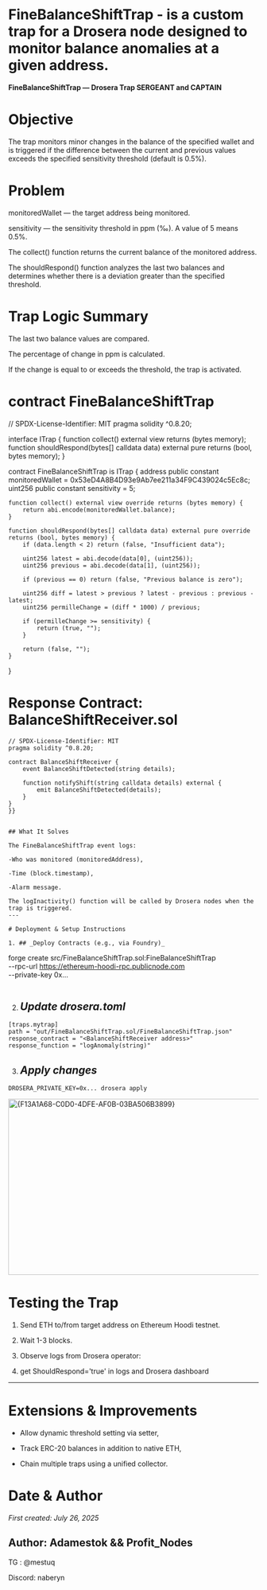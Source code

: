 # FineBalanceShiftTrap - is a custom trap for a Drosera node designed to monitor balance anomalies at a given address.


**FineBalanceShiftTrap — Drosera Trap SERGEANT and CAPTAIN** 

# Objective

The trap monitors minor changes in the balance of the specified wallet and is triggered if the difference between the current and previous values exceeds the specified sensitivity threshold (default is 0.5%).
# Problem

monitoredWallet — the target address being monitored.

sensitivity — the sensitivity threshold in ppm (‰). A value of 5 means 0.5%.

The collect() function returns the current balance of the monitored address.

The shouldRespond() function analyzes the last two balances and determines whether there is a deviation greater than the specified threshold.
# Trap Logic Summary

The last two balance values are compared.

The percentage of change in ppm is calculated.

If the change is equal to or exceeds the threshold, the trap is activated.


# contract FineBalanceShiftTrap
// SPDX-License-Identifier: MIT
pragma solidity ^0.8.20;

interface ITrap {
    function collect() external view returns (bytes memory);
    function shouldRespond(bytes[] calldata data) external pure returns (bool, bytes memory);
}

contract FineBalanceShiftTrap is ITrap {
    address public constant monitoredWallet = 0x53eD4A8B4D93e9Ab7ee211a34F9C439024c5Ec8c;
    uint256 public constant sensitivity = 5;

    function collect() external view override returns (bytes memory) {
        return abi.encode(monitoredWallet.balance);
    }

    function shouldRespond(bytes[] calldata data) external pure override returns (bool, bytes memory) {
        if (data.length < 2) return (false, "Insufficient data");

        uint256 latest = abi.decode(data[0], (uint256));
        uint256 previous = abi.decode(data[1], (uint256));

        if (previous == 0) return (false, "Previous balance is zero");

        uint256 diff = latest > previous ? latest - previous : previous - latest;
        uint256 permilleChange = (diff * 1000) / previous;

        if (permilleChange >= sensitivity) {
            return (true, "");
        }

        return (false, "");
    }
}


# Response Contract: BalanceShiftReceiver.sol
```
// SPDX-License-Identifier: MIT
pragma solidity ^0.8.20;

contract BalanceShiftReceiver {
    event BalanceShiftDetected(string details);

    function notifyShift(string calldata details) external {
        emit BalanceShiftDetected(details);
    }
}
}}


## What It Solves 

The FineBalanceShiftTrap event logs:

-Who was monitored (monitoredAddress),

-Time (block.timestamp),

-Alarm message.

The logInactivity() function will be called by Drosera nodes when the trap is triggered.
---

# Deployment & Setup Instructions 

1. ## _Deploy Contracts (e.g., via Foundry)_ 
```
forge create src/FineBalanceShiftTrap.sol:FineBalanceShiftTrap \
  --rpc-url https://ethereum-hoodi-rpc.publicnode.com \
  --private-key 0x...
```
```
2. ## _Update drosera.toml_ 
```
[traps.mytrap]
path = "out/FineBalanceShiftTrap.sol/FineBalanceShiftTrap.json"
response_contract = "<BalanceShiftReceiver address>"
response_function = "logAnomaly(string)"
```
3. ## _Apply changes_ 
```
DROSERA_PRIVATE_KEY=0x... drosera apply
```

<img width="547" height="354" alt="{F13A1A68-C0D0-4DFE-AF0B-03BA506B3899}" src="https://github.com/user-attachments/assets/e4ad73d9-5d32-4b65-9803-41c9872d3e4c" />


# Testing the Trap 

1. Send ETH to/from target address on Ethereum Hoodi testnet.

2. Wait 1-3 blocks.

3. Observe logs from Drosera operator:

4. get ShouldRespond='true' in logs and Drosera dashboard
---

# Extensions & Improvements 

- Allow dynamic threshold setting via setter,

- Track ERC-20 balances in addition to native ETH,

- Chain multiple traps using a unified collector.


# Date & Author

_First created: July 26, 2025_

## Author: Adamestok && Profit_Nodes 
TG : @mestuq

Discord: naberyn

